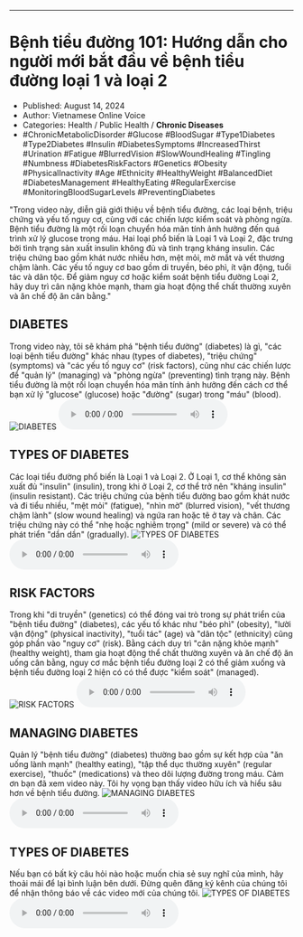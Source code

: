 
---

# Bệnh tiểu đường 101: Hướng dẫn cho người mới bắt đầu về bệnh tiểu đường loại 1 và loại 2

- Published: August 14, 2024
- Author: Vietnamese Online Voice
- Categories: Health / Public Health / **Chronic Diseases**
- #ChronicMetabolicDisorder #Glucose #BloodSugar #Type1Diabetes #Type2Diabetes #Insulin #DiabetesSymptoms #IncreasedThirst #Urination #Fatigue #BlurredVision #SlowWoundHealing #Tingling #Numbness #DiabetesRiskFactors #Genetics #Obesity #PhysicalInactivity #Age #Ethnicity #HealthyWeight #BalancedDiet #DiabetesManagement #HealthyEating #RegularExercise #MonitoringBloodSugarLevels #PreventingDiabetes

"Trong video này, diễn giả giới thiệu về bệnh tiểu đường, các loại bệnh, triệu chứng và yếu tố nguy cơ, cùng với các chiến lược kiểm soát và phòng ngừa. Bệnh tiểu đường là một rối loạn chuyển hóa mãn tính ảnh hưởng đến quá trình xử lý glucose trong máu. Hai loại phổ biến là Loại 1 và Loại 2, đặc trưng bởi tình trạng sản xuất insulin không đủ và tình trạng kháng insulin. Các triệu chứng bao gồm khát nước nhiều hơn, mệt mỏi, mờ mắt và vết thương chậm lành. Các yếu tố nguy cơ bao gồm di truyền, béo phì, ít vận động, tuổi tác và dân tộc. Để giảm nguy cơ hoặc kiểm soát bệnh tiểu đường Loại 2, hãy duy trì cân nặng khỏe mạnh, tham gia hoạt động thể chất thường xuyên và ăn chế độ ăn cân bằng."


## DIABETES

Trong video này, tôi sẽ khám phá "bệnh tiểu đường" (diabetes) là gì, "các loại bệnh tiểu đường" khác nhau (types of diabetes), "triệu chứng" (symptoms) và "các yếu tố nguy cơ" (risk factors), cũng như các chiến lược để "quản lý" (managing) và "phòng ngừa" (preventing) tình trạng này. Bệnh tiểu đường là một rối loạn chuyển hóa mãn tính ảnh hưởng đến cách cơ thể bạn xử lý "glucose" (glucose) hoặc "đường" (sugar) trong "máu" (blood).
![DIABETES](https://http-archiver-apis-production-80.schnworks.com/storage/images/transitions/2024-08-14/transition--34514076025-Montserrat-Black-880E4F.jpg)
<audio controls>
    <source src="https://http-archiver-apis-production-80.schnworks.com/storage/storage/audio/file-40109242137.mp3" type="audio/mpeg">
</audio>



## TYPES OF DIABETES

Các loại tiểu đường phổ biến là Loại 1 và Loại 2. Ở Loại 1, cơ thể không sản xuất đủ "insulin" (insulin), trong khi ở Loại 2, cơ thể trở nên "kháng insulin" (insulin resistant). Các triệu chứng của bệnh tiểu đường bao gồm khát nước và đi tiểu nhiều, "mệt mỏi" (fatigue), "nhìn mờ" (blurred vision), "vết thương chậm lành" (slow wound healing) và ngứa ran hoặc tê ở tay và chân. Các triệu chứng này có thể "nhẹ hoặc nghiêm trọng" (mild or severe) và có thể phát triển "dần dần" (gradually).
![TYPES OF DIABETES](https://http-archiver-apis-production-80.schnworks.com/storage/images/transitions/2024-08-14/transition--861614967-Montserrat-SemiBold-7B1FA2.jpg)
<audio controls>
    <source src="https://http-archiver-apis-production-80.schnworks.com/storage/storage/audio/file-43377992525.mp3" type="audio/mpeg">
</audio>



## RISK FACTORS

Trong khi "di truyền" (genetics) có thể đóng vai trò trong sự phát triển của "bệnh tiểu đường" (diabetes), các yếu tố khác như "béo phì" (obesity), "lười vận động" (physical inactivity), "tuổi tác" (age) và "dân tộc" (ethnicity) cũng góp phần vào "nguy cơ" (risk). Bằng cách duy trì "cân nặng khỏe mạnh" (healthy weight), tham gia hoạt động thể chất thường xuyên và ăn chế độ ăn uống cân bằng, nguy cơ mắc bệnh tiểu đường loại 2 có thể giảm xuống và bệnh tiểu đường loại 2 hiện có có thể được "kiểm soát" (managed).
![RISK FACTORS](https://http-archiver-apis-production-80.schnworks.com/storage/images/transitions/2024-08-14/transition-26398535085-Montserrat-ExtraBold-9C27B0.jpg)
<audio controls>
    <source src="https://http-archiver-apis-production-80.schnworks.com/storage/storage/audio/file-14132331084.mp3" type="audio/mpeg">
</audio>



## MANAGING DIABETES

Quản lý "bệnh tiểu đường" (diabetes) thường bao gồm sự kết hợp của "ăn uống lành mạnh" (healthy eating), "tập thể dục thường xuyên" (regular exercise), "thuốc" (medications) và theo dõi lượng đường trong máu. Cảm ơn bạn đã xem video này. Tôi hy vọng bạn thấy video hữu ích và hiểu sâu hơn về bệnh tiểu đường.
![MANAGING DIABETES](https://http-archiver-apis-production-80.schnworks.com/storage/images/transitions/2024-08-14/transition--1816176152-Montserrat-ExtraBold-512DA8.jpg)
<audio controls>
    <source src="https://http-archiver-apis-production-80.schnworks.com/storage/storage/audio/file-29320245239.mp3" type="audio/mpeg">
</audio>



## TYPES OF DIABETES

Nếu bạn có bất kỳ câu hỏi nào hoặc muốn chia sẻ suy nghĩ của mình, hãy thoải mái để lại bình luận bên dưới. Đừng quên đăng ký kênh của chúng tôi để nhận thông báo về các video mới của chúng tôi.
![TYPES OF DIABETES](https://http-archiver-apis-production-80.schnworks.com/storage/images/transitions/2024-08-14/transition--29891184192-Montserrat-Bold-7B1FA2.jpg)
<audio controls>
    <source src="https://http-archiver-apis-production-80.schnworks.com/storage/storage/audio/file-8285300044.mp3" type="audio/mpeg">
</audio>

